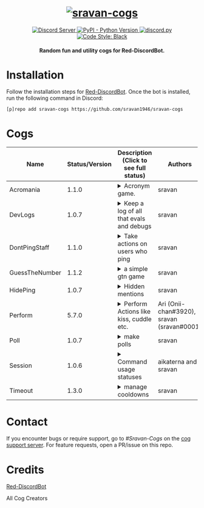 <h1 align="center">
  <a href="https://github.com/sravan1946/sravan-cogs"><img src="https://i.imgur.com/ZZqGPFv.jpg" alt="sravan-cogs"></a>
</h1>

<p align="center">
  <a href="https://discord.gg/NwnGnxmvjv">
    <img src="https://discordapp.com/api/guilds/762252805532155945/widget.png?style=shield" alt="Discord Server">
  </a>
  <a href="https://www.python.org/downloads/">
    <img alt="PyPI - Python Version" src="https://img.shields.io/pypi/pyversions/Red-Discordbot">
  </a>
  <a href="https://github.com/Rapptz/discord.py/">
     <img src="https://img.shields.io/badge/discord-py-blue.svg" alt="discord.py">
  </a>
  <a href="https://github.com/ambv/black">
    <img src="https://img.shields.io/badge/code%20style-black-000000.svg" alt="Code Style: Black" />
  </a>
</p>
<h4 align="center">Random fun and utility cogs for Red-DiscordBot.</h4>

# Installation
Follow the installation steps for [Red-DiscordBot](https://github.com/Cog-Creators/Red-DiscordBot).
Once the bot is installed, run the following command in Discord:

`[p]repo add sravan-cogs https://github.com/sravan1946/sravan-cogs`

# Cogs
| Name           | Status/Version   | Description (Click to see full status)                                                                                                                                                                                                                                         | Authors                                    |
|----------------|------------------|--------------------------------------------------------------------------------------------------------------------------------------------------------------------------------------------------------------------------------------------------------------------------------|--------------------------------------------|
| Acromania      | 1.1.0            | <details><summary>Acronym game.</summary>Acronym game is a fun and engaging word game where players take turns creating a phrase or sentence from a series of letters, with each letter representing a word in the phrase.</details>                                           | sravan                                     |
| DevLogs        | 1.0.7            | <details><summary>Keep a log of all that evals and debugs</summary>Logs all the Dev commands in a channel</details>                                                                                                                                                            | sravan                                     |
| DontPingStaff  | 1.1.0            | <details><summary>Take actions on users who ping</summary>Punish the users who ping others with a certain role</details>                                                                                                                                                       | sravan                                     |
| GuessTheNumber | 1.1.2            | <details><summary>a simple gtn game</summary>a guess the number game which you can play in discord</details>                                                                                                                                                                   | sravan                                     |
| HidePing       | 1.0.7            | <details><summary>Hidden mentions</summary>Mentions the user in a hidden ping</details>                                                                                                                                                                                        | sravan                                     |
| Perform        | 5.7.0            | <details><summary>Perform Actions like kiss, cuddle etc.</summary>The perform cog facilitates immersive roleplay experiences with commands for hugging, kissing, poking, kicking, and more, allowing users to engage in diverse interactive actions and expressions.</details> | Ari (Onii-chan#3920), sravan (sravan#0001) |
| Poll           | 1.0.7            | <details><summary>make polls</summary>simple command to start poll using reactions</details>                                                                                                                                                                                   | sravan                                     |
| Session        | 1.0.6            | <details><summary>Command usage statuses</summary>aikaterna's rndstatus edited to display the number of commands used in a session as the status</details>                                                                                                                     | aikaterna and sravan                       |
| Timeout        | 1.3.0            | <details><summary>manage cooldowns</summary>add or remove cooldown from users</details>                                                                                                                                                                                        | sravan                                     |

# Contact
If you encounter bugs or require support, go to *#Sravan-Cogs* on the [cog support server](https://discord.gg/GET4DVk).
For feature requests, open a PR/issue on this repo.

# Credits
[Red-DiscordBot](https://github.com/Cog-Creators/Red-DiscordBot)

All Cog Creators
